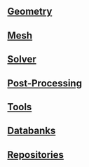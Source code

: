 ## [Geometry](../docs/software_geometry.md)

## [Mesh](../docs/software_mesh.md)

## [Solver](../docs/software_solvers.md)

## [Post-Processing](../docs/software_post-processing.md)

## [Tools](../docs/software_tools.md)

## [Databanks](../docs/software_databanks.md)

## [Repositories](../docs/software_repositories.md)


